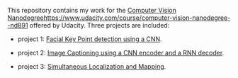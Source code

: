 This repository contains my work for the [Computer Vision Nanodegree]()https://www.udacity.com/course/computer-vision-nanodegree--nd891 offered by Udacity. Three projects are included:

- project 1: [Facial Key Point detection using a CNN](project1_facial_keypoint_detection).

- project 2: [Image Captioning using a CNN encoder and a RNN decoder](project2_image_captioning).

- project 3: [Simultaneous Localization and Mapping](project3_slam).

